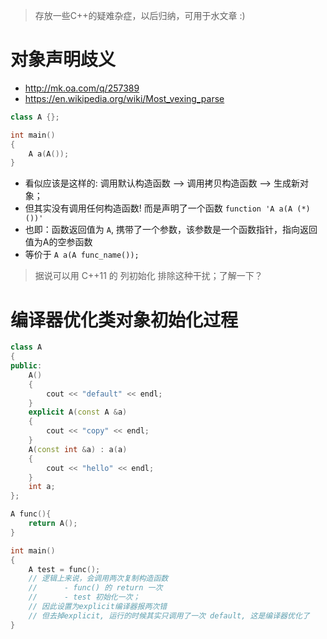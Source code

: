 > 存放一些C++的疑难杂症，以后归纳，可用于水文章 :)

# 对象声明歧义

- http://mk.oa.com/q/257389
- https://en.wikipedia.org/wiki/Most_vexing_parse


```c++
class A {};

int main()
{
    A a(A());
}
```

- 看似应该是这样的: 调用默认构造函数 --> 调用拷贝构造函数 --> 生成新对象；
- 但其实没有调用任何构造函数! 而是声明了一个函数 `function 'A a(A (*)())'`
- 也即：函数返回值为 `A`, 携带了一个参数，该参数是一个函数指针，指向返回值为A的空参函数
- 等价于 `A a(A func_name());`

> 据说可以用 C++11 的 列初始化 排除这种干扰；了解一下？

# 编译器优化类对象初始化过程

```cpp
class A
{
public:
    A()
    {
        cout << "default" << endl;
    }
    explicit A(const A &a)
    {
        cout << "copy" << endl;
    }
    A(const int &a) : a(a)
    {
        cout << "hello" << endl;
    }
    int a;
};

A func(){
    return A();
}

int main()
{
    A test = func();    
    // 逻辑上来说，会调用两次复制构造函数
    //      - func() 的 return 一次
    //      - test 初始化一次；
    // 因此设置为explicit编译器报两次错
    // 但去掉explicit, 运行的时候其实只调用了一次 default, 这是编译器优化了
}
```